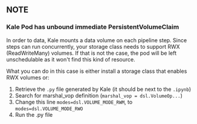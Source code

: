 ## NOTE 

### Kale Pod has unbound immediate PersistentVolumeClaim

In order to data, Kale mounts a data volume on each pipeline step. Since steps can run concurrently, your storage class needs to support RWX (ReadWriteMany) volumes. If that is not the case, the pod will be left unschedulable as it won't find this kind of resource.

What you can do in this case is either install a storage class that enables RWX volumes or:

  1. Retrieve the `.py` file generated by Kale (it should be next to the `.ipynb`)
  2. Search for marshal_vop definition (`marshal_vop = dsl.VolumeOp...`)
  3. Change this line `modes=dsl.VOLUME_MODE_RWM`, to `modes=dsl.VOLUME_MODE_RWO`
  4. Run the .py file

